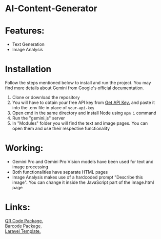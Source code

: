 # AI-Content-Generator
 
# Features:
* Text Generation<br>
* Image Analysis<br>

# Installation

Follow the steps mentioned below to install and run the project. You may find more details about Gemini from Google's official documentation.

1. Clone or download the repository
2. You will have to obtain your free API key from [Get API Key.](https://makersuite.google.com/app/apikey) and paste it into the .env file in place of `your-api-key`<br>
3. Open cmd in the same directory and install Node using `npm i` command
4. Run the "gemini.js" server
5. In "Modules" folder you will find the text and image pages. You can open them and use their respective functionality

# Working:
- Gemini Pro and Gemini Pro Vision models have been used for text and image processing<br>
- Both functionalities have separate HTML pages<br>
- Image Analysis makes use of a hardcoded prompt "Describe this image". You can change it inside the JavaScript part of the image.html page<br>



    
# Links:
[QR Code Package.](http://www.simplesoftware.io/#/docs/simple-qrcode) <br>
[Barcode Package.](https://github.com/picqer/php-barcode-generator) <br>
[Laravel Template.](http://www.github.com/nasirkhan/laravel-starter)

